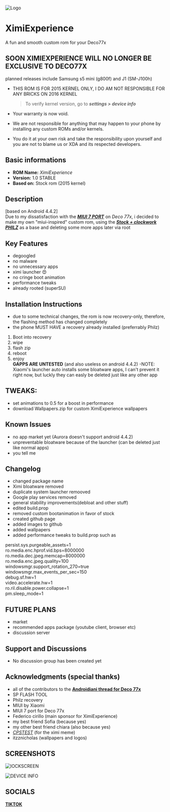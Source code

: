 ![Logo](./Logo.png)

# XimiExperience
A fun and smooth custom rom for your Deco77x 

## SOON XIMIEXPERIENCE WILL NO LONGER BE EXCLUSIVE TO DECO77X
planned releases include Samsung s5 mini (g800f) and J1 (SM-J100h)

* THIS ROM IS FOR 2015 KERNEL ONLY, I DO AM NOT RESPONSIBLE FOR ANY BRICKS ON 2016 KERNEL
  > To verify kernel version, go to __*settings > device info*__

 * Your warranty is now void.
 * We are not responsible for anything that may happen to your phone by installing any custom ROMs and/or kernels. 
 * You do it at your own risk and take the responsibility upon yourself and you are not to blame us or XDA and its respected developers.

## Basic informations
- **ROM Name:**  _XimiExperience_
- **Version:** 1.0 STABLE
- **Based on:** Stock rom (2015 kernel)

## **Description**
[based on Android 4.4.2] <br>
Due to my dissatisfaction with the [_**MIUI 7 PORT**_](https://www.androidiani.com/forum/modding-smartphone-altroconsumo/522845-miui-7-deco77x-port-bigboss97.html) on _Deco 77x_, i decided to make my own "miui-inspired" custom rom, 
using the [_**Stock + clockwork PHILZ**_](https://www.needrom.com/download/deco-77x-2/) as a base and deleting some more apps later via root

## **Key Features**
- degoogled
- no malware
- no unnecessary apps
- ximi launcher 😍
- no cringe boot animation
- performance tweaks
- already rooted (superSU)

## **Installation Instructions**
* due to some technical changes, the rom is now recovery-only, therefore, the flashing method has changed completely
* the phone MUST HAVE a recovery already installed (preferrably Philz)

1. Boot into recovery
2. wipe
3. flash zip
4. reboot
5. enjoy <br>
**GAPPS ARE UNTESTED** (and also useless on android 4.4.2)
-NOTE: Xiaomi's launcher auto installs some bloatware apps, I can't prevent it right now, but luckly they can easly be deleted just like any other app

## TWEAKS:
- set animations to 0.5 for a boost in performance
- download Wallpapers.zip for custom XimiExperience wallpapers


## **Known Issues**
- no app market yet (Aurora doesn't support android 4.4.2)
- unpreventable bloatware because of the launcher (can be deleted just like normal apps)
- you tell me


## **Changelog**
- changed package name
- Ximi bloatware removed
- duplicate system launcher remooved
- Google play services removed
- general stability improvements(debloat and other stuff)
- edited build.prop
- removed custom bootanimation in favor of stock
- created github page
- added images to github
- added wallpapers
- added performance tweaks to build.prop such as

persist.sys.purgeable_assets=1 <br>
ro.media.enc.hprof.vid.bps=8000000 <br>
ro.media.dec.jpeg.memcap=8000000 <br>
ro.media.enc.jpeg.quality=100 <br>
windowsmgr.support_rotation_270=true <br>
windowsmgr.max_events_per_sec=150 <br>
debug.sf.hw=1 <br>
video.accelerate.hw=1 <br>
ro.ril.disable.power.collapse=1 <br>
pm.sleep_mode=1 <br>


## FUTURE PLANS
- market
- recommended apps package (youtube client, browser etc)
- discussion server

## **Support and Discussions**
- No discussion group has been created yet

## **Acknowledgments** (special thanks)
- all of the contributors to the [**Androidiani thread for Deco 77x**](https://www.androidiani.com/forum/modding-smartphone-altroconsumo/507498-smartphone-altroconsumo-mt6572-modding.html)
- SP FLASH TOOL
- Philz recovery
- MIUI by Xiaomi
- MIUI 7 port for Deco 77x
- Federico cirillo (main sponsor for XimiExperience)
- my best friend Sofia (because yes)
- my other best friend chiara (also because yes)
- [_CPSTEST_](https://tiktok.com/@cpstest_) (for the ximi meme)
- itzznicholas (wallpapers and logos)

## SCREENSHOTS
![**lOCKSCREEN**](./Lockscreen.png)

![**DEVICE INFO**](./Info.png)

## SOCIALS
[**TIKTOK**](https://tiktok.com/@tuttohomebrew)
